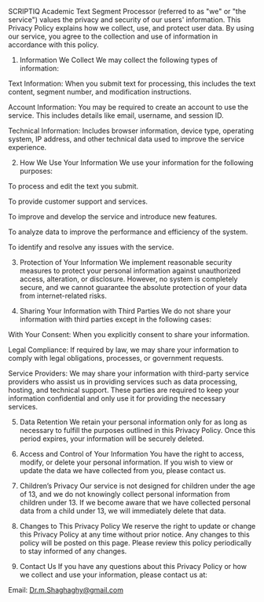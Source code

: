 SCRIPTIQ Academic Text Segment Processor (referred to as "we" or "the service") values the privacy and security of our users' information. This Privacy Policy explains how we collect, use, and protect user data. By using our service, you agree to the collection and use of information in accordance with this policy.

1. Information We Collect
We may collect the following types of information:

Text Information: When you submit text for processing, this includes the text content, segment number, and modification instructions.

Account Information: You may be required to create an account to use the service. This includes details like email, username, and session ID.

Technical Information: Includes browser information, device type, operating system, IP address, and other technical data used to improve the service experience.

2. How We Use Your Information
We use your information for the following purposes:

To process and edit the text you submit.

To provide customer support and services.

To improve and develop the service and introduce new features.

To analyze data to improve the performance and efficiency of the system.

To identify and resolve any issues with the service.

3. Protection of Your Information
We implement reasonable security measures to protect your personal information against unauthorized access, alteration, or disclosure. However, no system is completely secure, and we cannot guarantee the absolute protection of your data from internet-related risks.

4. Sharing Your Information with Third Parties
We do not share your information with third parties except in the following cases:

With Your Consent: When you explicitly consent to share your information.

Legal Compliance: If required by law, we may share your information to comply with legal obligations, processes, or government requests.

Service Providers: We may share your information with third-party service providers who assist us in providing services such as data processing, hosting, and technical support. These parties are required to keep your information confidential and only use it for providing the necessary services.

5. Data Retention
We retain your personal information only for as long as necessary to fulfill the purposes outlined in this Privacy Policy. Once this period expires, your information will be securely deleted.

6. Access and Control of Your Information
You have the right to access, modify, or delete your personal information. If you wish to view or update the data we have collected from you, please contact us.

7. Children’s Privacy
Our service is not designed for children under the age of 13, and we do not knowingly collect personal information from children under 13. If we become aware that we have collected personal data from a child under 13, we will immediately delete that data.

8. Changes to This Privacy Policy
We reserve the right to update or change this Privacy Policy at any time without prior notice. Any changes to this policy will be posted on this page. Please review this policy periodically to stay informed of any changes.

9. Contact Us
If you have any questions about this Privacy Policy or how we collect and use your information, please contact us at:

Email: Dr.m.Shaghaghy@gmail.com
